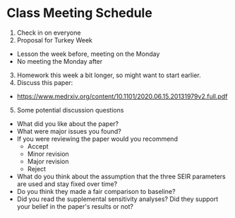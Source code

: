 # Class Meeting Schedule


1. Check in on everyone
2. Proposal for Turkey Week
  - Lesson the week before, meeting on the Monday
  - No meeting the Monday after 
3. Homework this week a bit longer, so might want to start earlier. 
4. Discuss this paper: 
  - https://www.medrxiv.org/content/10.1101/2020.06.15.20131979v2.full.pdf
5. Some potential discussion questions
  - What did you like about the paper?
  - What were major issues you found? 
  - If you were reviewing the paper would you recommend
    - Accept
    - Minor revision
    - Major revision
    - Reject
  - What do you think about the assumption that the three SEIR parameters are used and stay fixed over time? 
  - Do you think they made a fair comparison to baseline? 
  - Did you read the supplemental sensitivity analyses? Did they support your belief in the paper's results or not? 

      
